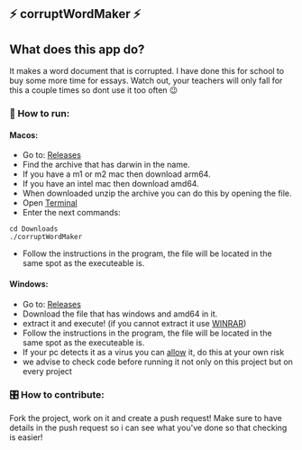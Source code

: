 ## :zap: corruptWordMaker :zap:
## What does this app do?
It makes a word document that is corrupted.
I have done this for school to buy some more time for essays.
Watch out, your teachers will only fall for this a couple times so dont use it too often :wink:



### :running: How to run:
#### Macos:
- Go to: [Releases](https://github.com/JensvandeWiel/corruptWordMaker/releases)
- Find the archive that has darwin in the name.
- If you have a m1 or m2 mac then download arm64.
- If you have an intel mac then download amd64.
- When downloaded unzip the archive you can do this by opening the file.
- Open [Terminal](https://support.apple.com/guide/terminal/open-or-quit-terminal-apd5265185d-f365-44cb-8b09-71a064a42125/mac)
- Enter the next commands:
```terminal
cd Downloads
./corruptWordMaker
```
- Follow the instructions in the program, the file will be located in the same spot as the executeable is.

#### Windows:
- Go to: [Releases](https://github.com/JensvandeWiel/corruptWordMaker/releases)
- Download the file that has windows and amd64 in it.
- extract it and execute! (if you cannot extract it use [WINRAR](https://www.win-rar.com/))
- Follow the instructions in the program, the file will be located in the same spot as the executeable is.
- If your pc detects it as a virus you can [allow](https://pureinfotech.com/allow-blocked-file-app-microsoft-defender-antivirus/) it, do this at your own risk
- we advise to check code before running it not only on this project but on every project

### :control_knobs: How to contribute:
Fork the project, work on it and create a push request!
Make sure to have details in the push request so i can see what you've done so that checking is easier!
